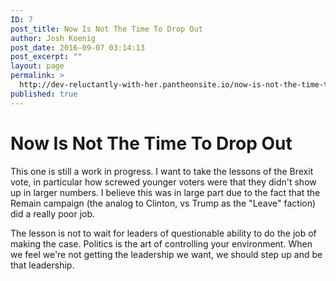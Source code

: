 ```yaml
---
ID: 7
post_title: Now Is Not The Time To Drop Out
author: Josh Koenig
post_date: 2016-09-07 03:14:13
post_excerpt: ""
layout: page
permalink: >
  http://dev-reluctantly-with-her.pantheonsite.io/now-is-not-the-time-to-drop-out/
published: true
---
```

# Now Is Not The Time To Drop Out

This one is still a work in progress. I want to take the lessons of the Brexit vote, in particular how screwed younger voters were that they didn't show up in larger numbers. I believe this was in large part due to the fact that the Remain campaign (the analog to Clinton, vs Trump as the "Leave" faction) did a really poor job.

The lesson is not to wait for leaders of questionable ability to do the job of making the case. Politics is the art of controlling your environment. When we feel we're not getting the leadership we want, we should step up and be that leadership.